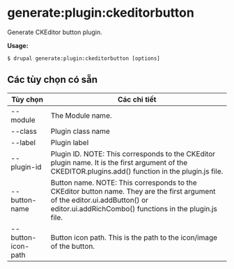 # generate:plugin:ckeditorbutton
Generate CKEditor button plugin.

**Usage:**
```
$ drupal generate:plugin:ckeditorbutton [options]
```

## Các tùy chọn có sẵn
Tùy chọn | Các chi tiết
-------|-------------
--module | The Module name.
--class | Plugin class name
--label | Plugin label
--plugin-id | Plugin ID. NOTE: This corresponds to the CKEditor plugin name. It is the first argument of the CKEDITOR.plugins.add() function in the plugin.js file.
--button-name | Button name. NOTE: This corresponds to the CKEditor button name. They are the first argument of the editor.ui.addButton() or editor.ui.addRichCombo() functions in the plugin.js file.
--button-icon-path | Button icon path. This is the path to the icon/image of the button.
